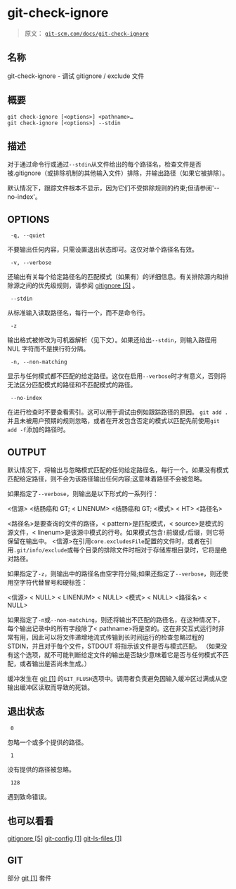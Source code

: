 # git-check-ignore

> 原文： [`git-scm.com/docs/git-check-ignore`](https://git-scm.com/docs/git-check-ignore)

## 名称

git-check-ignore - 调试 gitignore / exclude 文件

## 概要

```
git check-ignore [<options>] <pathname>…​
git check-ignore [<options>] --stdin
```

## 描述

对于通过命令行或通过`--stdin`从文件给出的每个路径名，检查文件是否被.gitignore（或排除机制的其他输入文件）排除，并输出路径（如果它被排除）。

默认情况下，跟踪文件根本不显示，因为它们不受排除规则的约束;但请参阅'--no-index'。

## OPTIONS

```
 -q, --quiet 
```

不要输出任何内容，只需设置退出状态即可。这仅对单个路径名有效。

```
 -v, --verbose 
```

还输出有关每个给定路径名的匹配模式（如果有）的详细信息。有关排除源内和排除源之间的优先级规则，请参阅 [gitignore [5]](https://git-scm.com/docs/gitignore) 。

```
 --stdin 
```

从标准输入读取路径名，每行一个，而不是命令行。

```
 -z 
```

输出格式被修改为可机器解析（见下文）。如果还给出`--stdin`，则输入路径用 NUL 字符而不是换行符分隔。

```
 -n, --non-matching 
```

显示与任何模式都不匹配的给定路径。这仅在启用`--verbose`时才有意义，否则将无法区分匹配模式的路径和不匹配模式的路径。

```
 --no-index 
```

在进行检查时不要查看索引。这可以用于调试由例如跟踪路径的原因。 `git add .`并且未被用户预期的规则忽略，或者在开发包含否定的模式以匹配先前使用`git add -f`添加的路径时。

## OUTPUT

默认情况下，将输出与忽略模式匹配的任何给定路径名，每行一个。如果没有模式匹配给定路径，则不会为该路径输出任何内容;这意味着路径不会被忽略。

如果指定了`--verbose`，则输出是以下形式的一系列行：

&lt;信源&gt; &lt;结肠癌和 GT; &lt; LINENUM&gt; &lt;结肠癌和 GT; &lt;模式&gt; &lt; HT&gt; &lt;路径名&gt;

&lt;路径名&gt;是要查询的文件的路径，&lt; pattern&gt;是匹配模式，&lt; source&gt;是模式的源文件，&lt; linenum&gt;是该源中模式的行号。如果模式包含`!`前缀或`/`后缀，则它将保留在输出中。 &lt;信源&gt;在引用`core.excludesFile`配置的文件时，或者在引用`.git/info/exclude`或每个目录的排除文件时相对于存储库根目录时，它将是绝对路径。

如果指定了`-z`，则输出中的路径名由空字符分隔;如果还指定了`--verbose`，则还使用空字符代替冒号和硬标签：

&lt;信源&gt; &lt; NULL&gt; &lt; LINENUM&gt; &lt; NULL&gt; &lt;模式&gt; &lt; NULL&gt; &lt;路径名&gt; &lt; NULL&gt;

如果指定了`-n`或`--non-matching`，则还将输出不匹配的路径名，在这种情况下，每个输出记录中的所有字段除了&lt; pathname&gt;将是空的。这在非交互式运行时非常有用，因此可以将文件递增地流式传输到长时间运行的检查忽略过程的 STDIN，并且对于每个文件，STDOUT 将指示该文件是否与模式匹配。 （如果没有这个选项，就不可能判断给定文件的输出是否缺少意味着它是否与任何模式不匹配，或者输出是否尚未生成。）

缓冲发生在 [git [1]](https://git-scm.com/docs/git) 的`GIT_FLUSH`选项中。调用者负责避免因输入缓冲区过满或从空输出缓冲区读取而导致的死锁。

## 退出状态

```
 0 
```

忽略一个或多个提供的路径。

```
 1 
```

没有提供的路径被忽略。

```
 128 
```

遇到致命错误。

## 也可以看看

[gitignore [5]](https://git-scm.com/docs/gitignore) [git-config [1]](https://git-scm.com/docs/git-config) [git-ls-files [1]](https://git-scm.com/docs/git-ls-files)

## GIT

部分 [git [1]](https://git-scm.com/docs/git) 套件